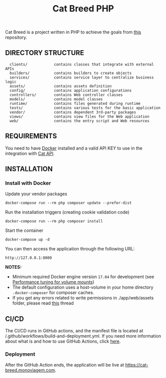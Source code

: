 <p align="center">
    <h1 align="center">Cat Breed PHP</h1>
    <br>
</p>

Cat Breed is a project written in PHP to achieve the goals from [this](https://github.com/bsato212/php-interview-project) repository.

DIRECTORY STRUCTURE
-------------------

      clients/            contains classes that integrate with external APIs
      builders/           contains builders to create objects
      services/           contains service layer to centralize business logic
      assets/             contains assets definition
      config/             contains application configurations
      controllers/        contains Web controller classes
      models/             contains model classes
      runtime/            contains files generated during runtime
      tests/              contains various tests for the basic application
      vendor/             contains dependent 3rd-party packages
      views/              contains view files for the Web application
      web/                contains the entry script and Web resources


REQUIREMENTS
------------
You need to have [Docker](https://docs.docker.com/get-docker/) installed and a valid API KEY to use in the integration with [Cat API](https://thecatapi.com/).

INSTALLATION
------------

### Install with Docker

Update your vendor packages

    docker-compose run --rm php composer update --prefer-dist
    
Run the installation triggers (creating cookie validation code)

    docker-compose run --rm php composer install    
    
Start the container

    docker-compose up -d
    
You can then access the application through the following URL:

    http://127.0.0.1:8000

**NOTES:** 
- Minimum required Docker engine version `17.04` for development (see [Performance tuning for volume mounts](https://docs.docker.com/docker-for-mac/osxfs-caching/))
- The default configuration uses a host-volume in your home directory `.docker-composer` for composer caches.
- If you get any errors related to write permissions in ./app/web/assets folder, please read [this](https://stackoverflow.com/questions/34482597/yii2-the-directory-is-not-writable-by-the-web-process-frontend-web-assets) thread

CI/CD
-------

The CI/CD runs in GitHub actions, and the manifest file is located at <root-dir>/.github/workflows/build-and-deployment.yml.
If you need more information about what is and how to use GitHub Actions, click [here](https://github.com/features/actions).

### Deployment
After the GitHub Action ends, the application will be live at https://cat-breed.monoviagem.com.